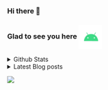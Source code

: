 ### Hi there 👋

### Glad to see you here <img align="center" alt="Android" width="55" src="./assets/android.webp"/>

<details>
<summary>Github Stats</summary> 

[![Ian's GitHub Streak](https://github-readme-streak-stats.herokuapp.com?user=andwati&theme=transparent&hide_border=false&stroke=1C2231&include_all_commits=true&show=reviews,discussions_started,discussions_answered,prs_merged,prs_merged_percentage)](https://github.com/andwati)

![](https://github-readme-stats.vercel.app/api?username=andwati&show_icons=true&theme=transparent&rank_icon=github&include_all_commits=true&count_private=true)

[![Top Langs](https://github-readme-stats.vercel.app/api/top-langs/?username=andwati&hide=javascript,html,css,scss&theme=transparent&layout=compact)](https://github.com/andwati/andwati)

[![Ian's WakaTime stats](https://github-readme-stats.vercel.app/api/wakatime?username=andwati&theme=transparent&layout=compact)](https://github.com/anuraghazra/github-readme-stats)
</details>

<details>
<summary>Latest Blog posts</summary>

<!-- BLOG-POST-LIST:START -->
- [Export default and module.exports in Javascript](https://andwati.github.io/posts/javascript-exporting-modules/)
- [Setting up Obsidian sync in Windows](https://andwati.github.io/posts/obsidian-sync/)
- [What say you?](https://andwati.github.io/posts/utterances-comments/)
- [A Fresh Coat Of Paint](https://andwati.github.io/posts/a-fresh-coat-of-paint/)
- [Subresource Integrity](https://andwati.github.io/posts/subresource-integrity/)
<!-- BLOG-POST-LIST:END -->
</details>

[![](https://visitcount.itsvg.in/api?id=andwati&label=Profile%20Views&color=0&icon=6&pretty=false)](https://visitcount.itsvg.in)
